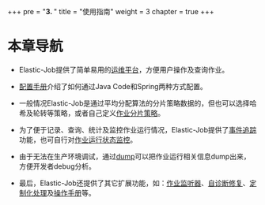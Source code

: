+++
pre = "<b>3. </b>"
title = "使用指南"
weight = 3
chapter = true
+++

# 本章导航
 
 - Elastic-Job提供了简单易用的[运维平台](/02-guide/web-console/)，方便用户操作及查询作业。
 
 - [配置手册](/02-guide/config-manual/)介绍了如何通过Java Code和Spring两种方式配置。
 
 - 一般情况Elastic-Job是通过平均分配算法的分片策略数据的，但也可以选择哈希及轮转等策略，或者自己定义[作业分片策略](/02-guide/job-sharding-strategy/)。
 
 - 为了便于记录、查询、统计及监控作业运行情况，Elastic-Job提供了[事件追踪](/02-guide/event-trace/)功能，也可自行对[作业运行状态监控](/02-guide/execution-monitor/)。
 
 - 由于无法在生产环境调试，通过[dump](/02-guide/dump/)可以把作业运行相关信息dump出来，方便开发者debug分析。
 
 - 最后，Elastic-Job还提供了其它扩展功能，如：[作业监听器](/02-guide/job-listener/)、[自诊断修复](/02-guide/job-reconcile/)、[定制化处理](/02-guide/customized-hook/)及[操作手册](/02-guide/operation-manual/)等。
